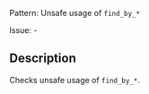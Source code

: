 Pattern: Unsafe usage of `find_by_*`
 
Issue: -

## Description

Checks unsafe usage of `find_by_*`.
